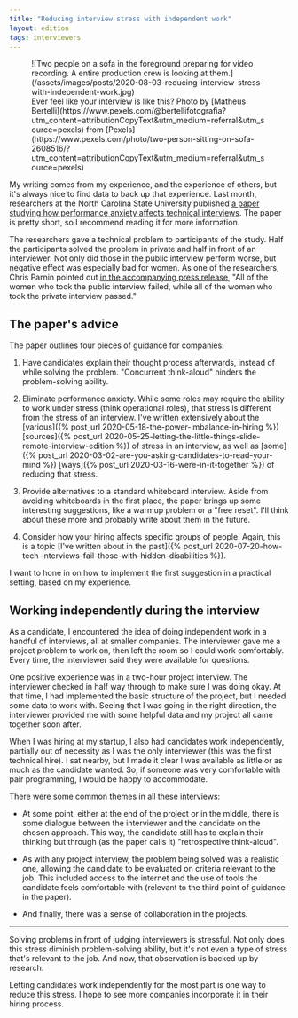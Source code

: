 ```yaml
---
title: "Reducing interview stress with independent work"
layout: edition
tags: interviewers
---
```


<figure id="cover-img" markdown="1">
![Two people on a sofa in the foreground preparing for video recording. A entire production crew is looking at them.](/assets/images/posts/2020-08-03-reducing-interview-stress-with-independent-work.jpg)
<figcaption markdown="1">Ever feel like your interview is like this? Photo by [Matheus Bertelli](https://www.pexels.com/@bertellifotografia?utm_content=attributionCopyText&utm_medium=referral&utm_source=pexels) from [Pexels](https://www.pexels.com/photo/two-person-sitting-on-sofa-2608516/?utm_content=attributionCopyText&utm_medium=referral&utm_source=pexels)
</figcaption>
</figure>

My writing comes from my experience, and the experience of others, but it's always nice to find data to back up that experience. Last month, researchers at the North Carolina State University published [a paper studying how performance anxiety affects technical interviews](https://chrisparnin.me/pdf/stress_FSE_20.pdf). The paper is pretty short, so I recommend reading it for more information.

The researchers gave a technical problem to participants of the study. Half the participants solved the problem in private and half in front of an interviewer. Not only did those in the public interview perform worse, but negative effect was especially bad for women. As one of the researchers, Chris Parnin pointed out [in the accompanying press release](https://news.ncsu.edu/2020/07/tech-job-interviews-anxiety/), "All of the women who took the public interview failed, while all of the women who took the private interview passed."

## The paper's advice

The paper outlines four pieces of guidance for companies:

1. Have candidates explain their thought process afterwards, instead of while solving the problem. "Concurrent think-aloud" hinders the problem-solving ability.

1. Eliminate performance anxiety. While some roles may require the ability to work under stress (think operational roles), that stress is different from the stress of an interview. I've written extensively about the [various]({% post_url 2020-05-18-the-power-imbalance-in-hiring %}) [sources]({% post_url 2020-05-25-letting-the-little-things-slide-remote-interview-edition %}) of stress in an interview, as well as [some]({% post_url 2020-03-02-are-you-asking-candidates-to-read-your-mind %}) [ways]({% post_url 2020-03-16-were-in-it-together %}) of reducing that stress.

1. Provide alternatives to a standard whiteboard interview. Aside from avoiding whiteboards in the first place, the paper brings up some interesting suggestions, like a warmup problem or a "free reset". I'll think about these more and probably write about them in the future.

1. Consider how your hiring affects specific groups of people. Again, this is a topic [I've written about in the past]({% post_url 2020-07-20-how-tech-interviews-fail-those-with-hidden-disabilities %}).

I want to hone in on how to implement the first suggestion in a practical setting, based on my experience.

## Working independently during the interview

As a candidate, I encountered the idea of doing independent work in a handful of interviews, all at smaller companies. The interviewer gave me a project problem to work on, then left the room so I could work comfortably. Every time, the interviewer said they were available for questions.

One positive experience was in a two-hour project interview. The interviewer checked in half way through to make sure I was doing okay. At that time, I had implemented the basic structure of the project, but I needed some data to work with. Seeing that I was going in the right direction, the interviewer provided me with some helpful data and my project all came together soon after.

When I was hiring at my startup, I also had candidates work independently, partially out of necessity as I was the only interviewer (this was the first technical hire). I sat nearby, but I made it clear I was available as little or as much as the candidate wanted. So, if someone was very comfortable with pair programming, I would be happy to accommodate.

There were some common themes in all these interviews:

- At some point, either at the end of the project or in the middle, there is some dialogue between the interviewer and the candidate on the chosen approach. This way, the candidate still has to explain their thinking but through (as the paper calls it) "retrospective think-aloud".

- As with any project interview, the problem being solved was a realistic one, allowing the candidate to be evaluated on criteria relevant to the job. This included access to the internet and the use of tools the candidate feels comfortable with (relevant to the third point of guidance in the paper).

- And finally, there was a sense of collaboration in the projects.

---

Solving problems in front of judging interviewers is stressful. Not only does this stress diminish problem-solving ability, but it's not even a type of stress that's relevant to the job. And now, that observation is backed up by research.

Letting candidates work independently for the most part is one way to reduce this stress. I hope to see more companies incorporate it in their hiring process.
